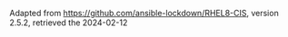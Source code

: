 Adapted from https://github.com/ansible-lockdown/RHEL8-CIS, version 2.5.2, retrieved the 2024-02-12
